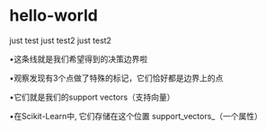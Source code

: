 # hello-world
just test
just test2
just test2

•这条线就是我们希望得到的决策边界啦


•观察发现有3个点做了特殊的标记，它们恰好都是边界上的点


•它们就是我们的support vectors（支持向量）


•在Scikit-Learn中, 它们存储在这个位置 support_vectors_（一个属性）

